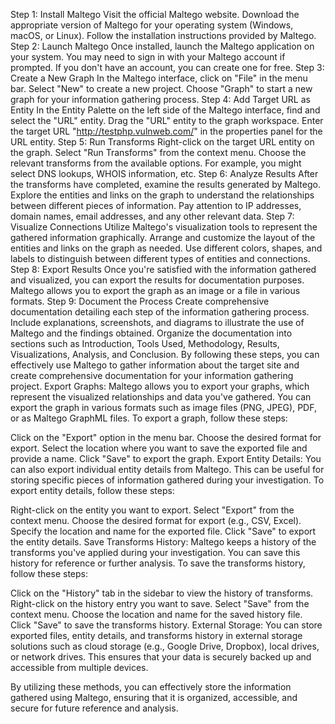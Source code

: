 Step 1: Install Maltego
Visit the official Maltego website.
Download the appropriate version of Maltego for your operating system (Windows, macOS, or Linux).
Follow the installation instructions provided by Maltego.
Step 2: Launch Maltego
Once installed, launch the Maltego application on your system.
You may need to sign in with your Maltego account if prompted. If you don't have an account, you can create one for free.
Step 3: Create a New Graph
In the Maltego interface, click on "File" in the menu bar.
Select "New" to create a new project.
Choose "Graph" to start a new graph for your information gathering process.
Step 4: Add Target URL as Entity
In the Entity Palette on the left side of the Maltego interface, find and select the "URL" entity.
Drag the "URL" entity to the graph workspace.
Enter the target URL "http://testphp.vulnweb.com/" in the properties panel for the URL entity.
Step 5: Run Transforms
Right-click on the target URL entity on the graph.
Select "Run Transforms" from the context menu.
Choose the relevant transforms from the available options. For example, you might select DNS lookups, WHOIS information, etc.
Step 6: Analyze Results
After the transforms have completed, examine the results generated by Maltego.
Explore the entities and links on the graph to understand the relationships between different pieces of information.
Pay attention to IP addresses, domain names, email addresses, and any other relevant data.
Step 7: Visualize Connections
Utilize Maltego's visualization tools to represent the gathered information graphically.
Arrange and customize the layout of the entities and links on the graph as needed.
Use different colors, shapes, and labels to distinguish between different types of entities and connections.
Step 8: Export Results
Once you're satisfied with the information gathered and visualized, you can export the results for documentation purposes.
Maltego allows you to export the graph as an image or a file in various formats.
Step 9: Document the Process
Create comprehensive documentation detailing each step of the information gathering process.
Include explanations, screenshots, and diagrams to illustrate the use of Maltego and the findings obtained.
Organize the documentation into sections such as Introduction, Tools Used, Methodology, Results, Visualizations, Analysis, and Conclusion.
By following these steps, you can effectively use Maltego to gather information about the target site and create comprehensive documentation for your information gathering project.
Export Graphs: Maltego allows you to export your graphs, which represent the visualized relationships and data you've gathered. You can export the graph in various formats such as image files (PNG, JPEG), PDF, or as Maltego GraphML files. To export a graph, follow these steps:

Click on the "Export" option in the menu bar.
Choose the desired format for export.
Select the location where you want to save the exported file and provide a name.
Click "Save" to export the graph.
Export Entity Details: You can also export individual entity details from Maltego. This can be useful for storing specific pieces of information gathered during your investigation. To export entity details, follow these steps:

Right-click on the entity you want to export.
Select "Export" from the context menu.
Choose the desired format for export (e.g., CSV, Excel).
Specify the location and name for the exported file.
Click "Save" to export the entity details.
Save Transforms History: Maltego keeps a history of the transforms you've applied during your investigation. You can save this history for reference or further analysis. To save the transforms history, follow these steps:

Click on the "History" tab in the sidebar to view the history of transforms.
Right-click on the history entry you want to save.
Select "Save" from the context menu.
Choose the location and name for the saved history file.
Click "Save" to save the transforms history.
External Storage: You can store exported files, entity details, and transforms history in external storage solutions such as cloud storage (e.g., Google Drive, Dropbox), local drives, or network drives. This ensures that your data is securely backed up and accessible from multiple devices.

By utilizing these methods, you can effectively store the information gathered using Maltego, ensuring that it is organized, accessible, and secure for future reference and analysis.



